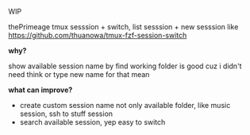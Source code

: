 WIP

thePrimeage tmux sesssion + switch, list sesssion + new sesssion like https://github.com/thuanowa/tmux-fzf-session-switch

**why?**

show available session name by find working folder is good cuz i didn't need think or type new name for that mean

**what can improve?**

- create custom session name not only available folder, like music session, ssh to stuff session
- search available session, yep easy to switch
